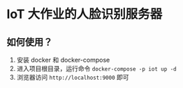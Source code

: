 # IoT 大作业的人脸识别服务器

## 如何使用？

1. 安装 docker 和 docker-compose
2. 进入项目根目录，运行命令 `docker-compose -p iot up -d`
3. 浏览器访问 `http://localhost:9000` 即可
